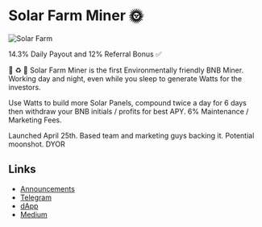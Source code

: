 
# Solar Farm Miner 🌞 

![Solar Farm](https://files.catbox.moe/ejx9z3.jpg)

14.3% Daily Payout and 12% Referral Bonus ✅

🔋 ♻️ 🤑 Solar Farm Miner is the first Environmentally friendly BNB Miner. Working day and night, even while you sleep to generate Watts for the investors. 

Use Watts to build more Solar Panels, compound twice a day for 6 days then withdraw your BNB initials / profits for best APY. 6% Maintenance / Marketing Fees. 

Launched April 25th. Based team and marketing guys backing it. Potential moonshot. DYOR  

## Links
- [Announcements](https://t.me/SolarFarmMiner_announcements)
- [Telegram](https://t.me/SolarFarmMinerOfficial) 
- [dApp](http://app.solarfarm.finance/?ref=0x131Da3B2Fb6160c4Cb3856a2850286217202E5CA)
- [Medium](https://medium.com/@solarfarmminer/solar-farm-miner-welcome-to-our-protocol-23bf04ee7133)